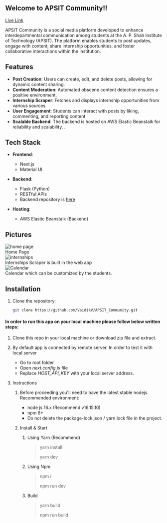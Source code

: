 ## Welcome to APSIT Community!!

[Live Link](https://apsit-community.vercel.app/)

APSIT Community is a social media platform developed to enhance interdepartmental communication among students at the A. P. Shah Institute of Technology (APSIT). The platform enables students to post updates, engage with content, share internship opportunities, and foster collaborative interactions within the institution.

## Features

- **Post Creation**: Users can create, edit, and delete posts, allowing for dynamic content sharing.
- **Content Moderation**: Automated obscene content detection ensures a positive environment.
- **Internship Scraper**: Fetches and displays internship opportunities from various sources.
- **User Engagement**: Students can interact with posts by liking, commenting, and reporting content.
- **Scalable Backend**: The backend is hosted on AWS Elastic Beanstalk for reliability and scalability.
.
## Tech Stack

- **Frontend**: 
  - Next.js
  - Material UI

- **Backend**:
  - Flask (Python)
  - RESTful APIs
  - Backend repository is [here](https://github.com/VaidikV/APSIT-Community-Backend)

- **Hosting**:
  - AWS Elastic Beanstalk (Backend)

## Pictures

![home page](https://github.com/user-attachments/assets/46dd63a4-2227-479f-914f-d7a3896df993) </br>
Home Page </br>
![internships](https://github.com/user-attachments/assets/63e057c1-2b1d-40ec-b6c6-188ddaee336c) </br>
Internships Scraper is built in the web app </br>
![Calendar](https://github.com/user-attachments/assets/9edac9cb-6577-4fc2-aa19-85a7104496cf) </br>
Calendar which can be customized by the students. </br>

## Installation

1. Clone the repository:
   ```bash
   git clone https://github.com/VaidikV/APSIT_Community.git

#### In order to run this app on your local machine please follow below written steps:

1. Clone this repo in your local machine or download zip file and extract.
2. By default app is connected by remote server. In order to test it with local server 
   - Go to root folder
   - Open *next.config.js* file
   - Replace *HOST_API_KEY* with your local server address.
3. Instructions

     1. Before proceeding you'll need to have the latest stable nodejs.
        Recommended environment:

        - node js 16.x (Recommend v16.15.10)
        - npm 6+
        - Do not delete the package-lock.json / yarn.lock file in the project.
        
     2. Install & Start
        1. Using Yarn (Recommend)
           > yarn install
           >
           > yarn dev

        2. Using Npm
           > npm i
           > 
           > npm run dev

        3. Build
           > yarn build
           >
           > npm run build






